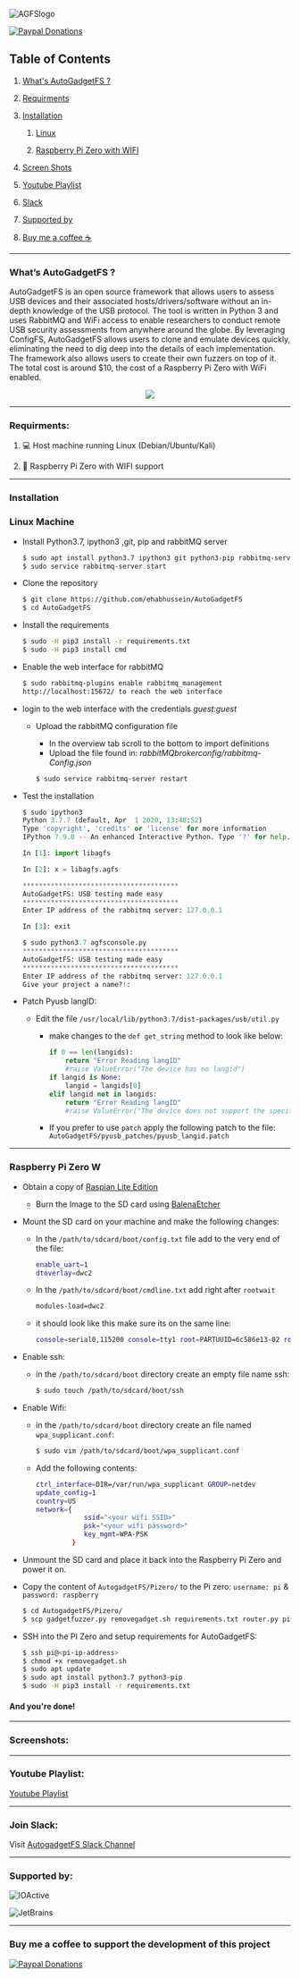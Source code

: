 ![AGFSlogo](https://github.com/ehabhussein/AutoGadgetFS/raw/master/tutorial/agfslogo.png)

[![Paypal Donations](https://img.shields.io/badge/Donate-PayPal-green.svg)](https://www.paypal.me/autogadgetfs)

## Table of Contents

1. [What's AutoGadgetFS ?](#About)

2. [Requirments](#Requirments)

3. [Installation](#Installation)

    1. [Linux](#Linux)

    2. [Raspberry Pi Zero with WIFI](#Rasp)

4. [Screen Shots](#Screens)

5. [Youtube Playlist](#Youtube)

6. [Slack](#Slack)

7. [Supported by](#Support)

8. [Buy me a coffee ☕️](#Donate)

---

<a name="About"/>

### What’s AutoGadgetFS ?

AutoGadgetFS is an open source framework that allows users to assess USB devices and their associated hosts/drivers/software without an in-depth knowledge of the USB protocol. The tool is written in Python 3 and uses RabbitMQ and WiFi access to enable researchers to conduct remote USB security assessments from anywhere around the globe. By leveraging ConfigFS, AutoGadgetFS allows users to clone and emulate devices quickly, eliminating the need to dig deep into the details of each implementation. The framework also allows users to create their own fuzzers on top of it. The total cost is around $10, the cost of a Raspberry Pi Zero with WiFi enabled.

<div style="text-align:center"><img src="https://github.com/ehabhussein/AutoGadgetFS/raw/master/diagram.png" /></div>

---

<a name="Requirments"/>

### Requirments:

1. 💻 Host machine running Linux (Debian/Ubuntu/Kali)

2. 🥧 Raspberry Pi Zero with WIFI support

---

<a name="Installation"/>

### Installation

<a name="Linux"/>

### Linux Machine

* Install Python3.7, ipython3 ,git, pip and rabbitMQ server

    ```bash
    $ sudo apt install python3.7 ipython3 git python3-pip rabbitmq-server
    $ sudo service rabbitmq-server start
    ```

* Clone the repository

    ```bash
    $ git clone https://github.com/ehabhussein/AutoGadgetFS
    $ cd AutoGadgetFS
    ```

* Install the requirements

    ```bash
    $ sudo -H pip3 install -r requirements.txt
    $ sudo -H pip3 install cmd
    ```

* Enable the web interface for rabbitMQ

    ```bash
    $ sudo rabbitmq-plugins enable rabbitmq_management
    http://localhost:15672/ to reach the web interface
    ```

* login to the web interface with the credentials *guest:guest*
  * Upload the rabbitMQ configuration file
    * In the overview tab scroll to the bottom to import definitions
    * Upload the file found in: *rabbitMQbrokerconfig/rabbitmq-Config.json*

    ```bash
    $ sudo service rabbitmq-server restart
    ```

* Test the installation

    ```python
    $ sudo ipython3
    Python 3.7.7 (default, Apr  1 2020, 13:48:52)
    Type 'copyright', 'credits' or 'license' for more information
    IPython 7.9.0 -- An enhanced Interactive Python. Type '?' for help.

    In [1]: import libagfs

    In [2]: x = libagfs.agfs

    ***************************************
    AutoGadgetFS: USB testing made easy
    ***************************************
    Enter IP address of the rabbitmq server: 127.0.0.1
  
    In [3]: exit

    $ sudo python3.7 agfsconsole.py
    ***************************************
    AutoGadgetFS: USB testing made easy
    ***************************************
    Enter IP address of the rabbitmq server: 127.0.0.1
    Give your project a name?!:
   ```

* Patch Pyusb langID:
  * Edit the file `/usr/local/lib/python3.7/dist-packages/usb/util.py`
    * make changes to the `def get_string` method to look like below:

        ```python
        if 0 == len(langids):
            return "Error Reading langID"
            #raise ValueError("The device has no langid")
        if langid is None:
            langid = langids[0]
        elif langid not in langids:
            return "Error Reading langID"
            #raise ValueError("The device does not support the specified langid")
        ```

    * If you prefer to use `patch` apply the following patch to the file: `AutoGadgetFS/pyusb_patches/pyusb_langid.patch`

---

<a name="Rasp"/>

### Raspberry Pi Zero W

* Obtain a copy of [Raspian Lite Edition](https://downloads.raspberrypi.org/raspios_lite_armhf_latest)
  * Burn the Image to the SD card using [BalenaEtcher](https://www.balena.io/etcher/)

* Mount the SD card on your machine and make the following changes:
  * In the `/path/to/sdcard/boot/config.txt` file add to the very end of the file:

    ```bash
    enable_uart=1
    dtoverlay=dwc2
    ```

  * In the `/path/to/sdcard/boot/cmdline.txt` add right after `rootwait`

    ```bash
    modules-load=dwc2
    ```

  * it should look like this make sure its on the same line:

    ```bash
    console=serial0,115200 console=tty1 root=PARTUUID=6c586e13-02 rootfstype=ext4 elevator=deadline fsck.repair=yes rootwait modules-load=dwc2
    ```

* Enable ssh:
  * in the `/path/to/sdcard/boot` directory create an empty file name ssh:

    ```bash
    $ sudo touch /path/to/sdcard/boot/ssh
    ```

* Enable Wifi:
  * in the `/path/to/sdcard/boot` directory create an file named `wpa_supplicant.conf`:

    ```bash
    $ sudo vim /path/to/sdcard/boot/wpa_supplicant.conf
    ```

  * Add the following contents:

    ```bash
    ctrl_interface=DIR=/var/run/wpa_supplicant GROUP=netdev
    update_config=1
    country=US
    network={
                ssid="<your wifi SSID>"
                psk="<your wifi password>"
                key_mgmt=WPA-PSK
             }
    ```

* Unmount the SD card and place it back into the Raspberry Pi Zero and power it on.
* Copy the content of `AutogadgetFS/Pizero/` to the Pi zero: `username: pi` & `password: raspberry`

    ```bash
    $ cd AutogadgetFS/Pizero/
    $ scp gadgetfuzzer.py removegadget.sh requirements.txt router.py pi@<pi-ipaddress>:/home/pi
    ```

* SSH into the PI Zero and setup requirements for AutoGadgetFS:

    ```bash
    $ ssh pi@<pi-ip-address>
    $ chmod +x removegadget.sh
    $ sudo apt update
    $ sudo apt install python3.7 python3-pip
    $ sudo -H pip3 install -r requirements.txt
    ```

#### And you're done!

---

<a name="Screens"/>

### Screenshots:



---

<a name="Youtube"/>

### Youtube Playlist:

[Youtube Playlist](https://www.youtube.com/playlist?list=PLKozlVgM6RQjNHmpWR2RBiFCtufV03o6Z)

---

<a name="Slack"/>

### Join Slack:

Visit [AutogadgetFS Slack Channel](https://join.slack.com/t/autogadgetfs/shared_invite/zt-emgcv3ol-unG_axHmSQlk~5GcBddhlQ)

---

<a name="Support"/>

### Supported by:

![IOActive](https://ioactive.com/wp-content/themes/ioactive-redesign/images/logo.png)

![JetBrains](https://github.com/ehabhussein/AutoGadgetFS/raw/master/JetBrains.png)

---

<a name="Donate"/>

### Buy me a coffee to support the development of this project

[![Paypal Donations](https://img.shields.io/badge/Donate-PayPal-green.svg)](https://www.paypal.me/autogadgetfs)
